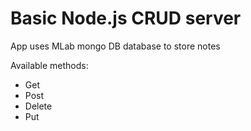 # Basic Node.js CRUD server

App uses MLab mongo DB database to store notes

Available methods:

- Get
- Post
- Delete
- Put
